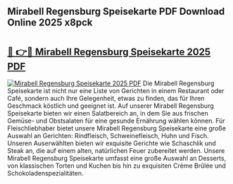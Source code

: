 ## Mirabell Regensburg Speisekarte PDF Download Online 2025 x8pck

# <h2><a href="http://gc773r.nevu.top/?p=Mirabell+Regensburg+Speisekarte">🔗 👉🔴 Mirabell Regensburg Speisekarte 2025 PDF</a></h2>

[![Mirabell Regensburg Speisekarte 2025 PDF](https://i.imgur.com/dBaPXMq.png)](http://gc773r.nevu.top/?p=Mirabell+Regensburg+Speisekarte)
Die Mirabell Regensburg Speisekarte ist nicht nur eine Liste von Gerichten in einem Restaurant oder Café, sondern auch Ihre Gelegenheit, etwas zu finden, das für Ihren Geschmack köstlich und geeignet ist. Auf unserer Mirabell Regensburg Speisekarte bieten wir einen Salatbereich an, in dem Sie aus frischen Gemüse- und Obstsalaten für eine gesunde Ernährung wählen können. Für Fleischliebhaber bietet unsere Mirabell Regensburg Speisekarte eine große Auswahl an Gerichten: Rindfleisch, Schweinefleisch, Huhn und Fisch. Unseren Auserwählten bieten wir exquisite Gerichte wie Schaschlik und Steak an, die auf einem alten, natürlichen Feuer zubereitet werden. Unsere Mirabell Regensburg Speisekarte umfasst eine große Auswahl an Desserts, von klassischen Torten und Kuchen bis hin zu exquisiten Crème Brûlée und Schokoladenspezialitäten.
